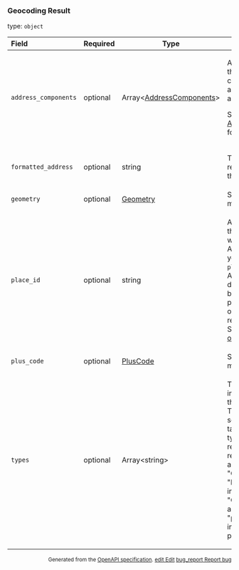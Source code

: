 <!--- This is a generated file, do not edit! -->
<!--- [START maps_http_schema_geocodingresult] -->
<h3 class="schema-object" id="GeocodingResult">Geocoding Result</h3>

type: `object`

| Field                | Required | Type                                                                     | Description                                                                                                                                                                                                                                                                                                                                                                                                    |
| :------------------- | -------- | ------------------------------------------------------------------------ | -------------------------------------------------------------------------------------------------------------------------------------------------------------------------------------------------------------------------------------------------------------------------------------------------------------------------------------------------------------------------------------------------------------- |
| `address_components` | optional | Array&lt;[AddressComponents](#AddressComponents "AddressComponents")&gt; | <div class="ref-property-description"><p>An array containing the separate components applicable to this address.</p><p>See <a href="#AddressComponents">AddressComponents</a> for more information.</div>                                                                                                                                                                                                      |
| `formatted_address`  | optional | string                                                                   | <div class="nonref-property-description"><p>The human-readable address of this location.</p></div>                                                                                                                                                                                                                                                                                                             |
| `geometry`           | optional | [Geometry](#Geometry "Geometry")                                         | See [Geometry](#Geometry "Geometry") for more information.                                                                                                                                                                                                                                                                                                                                                     |
| `place_id`           | optional | string                                                                   | <div class="nonref-property-description"><p>A unique identifier that can be used with other Google APIs. For example, you can use the <code>place_id</code> in a Places API request to get details of a local business, such as phone number, opening hours, user reviews, and more. See the <a href="https://developers.google.com/places/place-id">place ID overview</a>.</p></div>                          |
| `plus_code`          | optional | [PlusCode](#PlusCode "PlusCode")                                         | See [PlusCode](#PlusCode "PlusCode") for more information.                                                                                                                                                                                                                                                                                                                                                     |
| `types`              | optional | Array&lt;string&gt;                                                      | <div class="nonref-property-description"><p>The <code>types[]</code> array indicates the type of the returned result. This array contains a set of zero or more tags identifying the type of feature returned in the result. For example, a geocode of "Chicago" returns "locality" which indicates that "Chicago" is a city, and also returns "political" which indicates it is a political entity.</p></div> |

<p style="text-align: right; font-size: smaller;">Generated from the <a class="gc-analytics-event" data-category="GMP" data-label="openapi-github" href="https://github.com/googlemaps/openapi-specification" title="Google Maps Platform OpenAPI Specification" class="external">OpenAPI specification</a>.
 <a class="gc-analytics-event" data-category="GMP" data-label="openapi-github" href="https://github.com/googlemaps/openapi-specification/blob/main/specification/schema" title="Edit on GitHub"><span class="material-icons">edit</span> Edit</a>
 <a class="gc-analytics-event" data-category="GMP" data-label="openapi-github" href="https://github.com/googlemaps/openapi-specification/issues/new?assignees=&labels=type%3A+bug%2C+triage+me&template=bug_report.md&title=[schema] Bug - GeocodingResult" title="File bug for schema on GitHub"><span class="material-icons">bug_report</span> Report bug</a>
</p>

<!--- [END maps_http_schema_geocodingresult] -->
